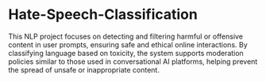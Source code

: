 # Hate-Speech-Classification
This NLP project focuses on detecting and filtering harmful or offensive content in user prompts, ensuring safe and ethical online interactions. By classifying language based on toxicity, the system supports moderation policies similar to those used in conversational AI platforms, helping prevent the spread of unsafe or inappropriate content.
